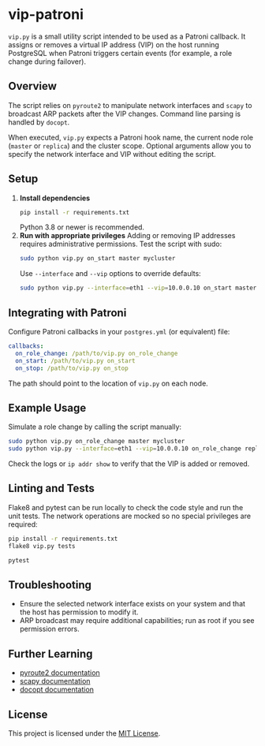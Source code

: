 # vip-patroni

`vip.py` is a small utility script intended to be used as a Patroni callback. It
assigns or removes a virtual IP address (VIP) on the host running PostgreSQL
when Patroni triggers certain events (for example, a role change during
failover).

## Overview

The script relies on `pyroute2` to manipulate network interfaces and `scapy` to
broadcast ARP packets after the VIP changes. Command line parsing is handled by
`docopt`.

When executed, `vip.py` expects a Patroni hook name, the current node role
(`master` or `replica`) and the cluster scope. Optional arguments allow you to
specify the network interface and VIP without editing the script.

## Setup

1. **Install dependencies**
   ```bash
   pip install -r requirements.txt
   ```
   Python 3.8 or newer is recommended.
2. **Run with appropriate privileges**
   Adding or removing IP addresses requires administrative permissions. Test the
   script with sudo:
   ```bash
   sudo python vip.py on_start master mycluster
   ```
   Use `--interface` and `--vip` options to override defaults:
   ```bash
   sudo python vip.py --interface=eth1 --vip=10.0.0.10 on_start master mycluster
   ```

## Integrating with Patroni

Configure Patroni callbacks in your `postgres.yml` (or equivalent) file:
```yaml
callbacks:
  on_role_change: /path/to/vip.py on_role_change
  on_start: /path/to/vip.py on_start
  on_stop: /path/to/vip.py on_stop
```
The path should point to the location of `vip.py` on each node.

## Example Usage
Simulate a role change by calling the script manually:
```bash
sudo python vip.py on_role_change master mycluster
sudo python vip.py --interface=eth1 --vip=10.0.0.10 on_role_change replica mycluster
```
Check the logs or `ip addr show` to verify that the VIP is added or removed.

## Linting and Tests
Flake8 and pytest can be run locally to check the code style and run the unit
tests. The network operations are mocked so no special privileges are required:
```bash
pip install -r requirements.txt
flake8 vip.py tests

pytest
```

## Troubleshooting
- Ensure the selected network interface exists on your system and that the host
  has permission to modify it.
- ARP broadcast may require additional capabilities; run as root if you see
  permission errors.

## Further Learning
- [pyroute2 documentation](https://github.com/svinota/pyroute2)
- [scapy documentation](https://scapy.readthedocs.io)
- [docopt documentation](https://docopt.org)

## License
This project is licensed under the [MIT License](LICENSE).

